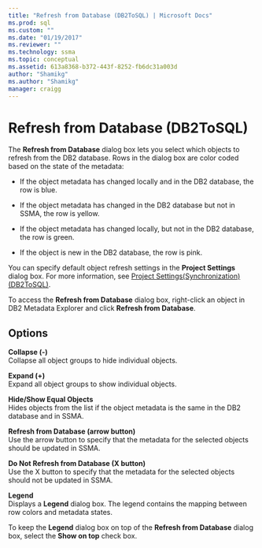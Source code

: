 ```yaml
---
title: "Refresh from Database (DB2ToSQL) | Microsoft Docs"
ms.prod: sql
ms.custom: ""
ms.date: "01/19/2017"
ms.reviewer: ""
ms.technology: ssma
ms.topic: conceptual
ms.assetid: 613a8368-b372-443f-8252-fb6dc31a003d
author: "Shamikg"
ms.author: "Shamikg"
manager: craigg
---
```

# Refresh from Database (DB2ToSQL)
The **Refresh from Database** dialog box lets you select which objects to refresh from the DB2 database. Rows in the dialog box are color coded based on the state of the metadata:  
  
-   If the object metadata has changed locally and in the DB2 database, the row is blue.  
  
-   If the object metadata has changed in the DB2 database but not in SSMA, the row is yellow.  
  
-   If the object metadata has changed locally, but not in the DB2 database, the row is green.  
  
-   If the object is new in the DB2 database, the row is pink.  
  
You can specify default object refresh settings in the **Project Settings** dialog box. For more information, see [Project Settings&#40;Synchronization&#41; &#40;DB2ToSQL&#41;](../../ssma/db2/project-settings-synchronization-db2tosql.md).  
  
To access the **Refresh from Database** dialog box, right-click an object in DB2 Metadata Explorer and click **Refresh from Database**.  
  
## Options  
**Collapse (-)**  
Collapse all object groups to hide individual objects.  
  
**Expand (+)**  
Expand all object groups to show individual objects.  
  
**Hide/Show Equal Objects**  
Hides objects from the list if the object metadata is the same in the DB2 database and in SSMA.  
  
**Refresh from Database (arrow button)**  
Use the arrow button to specify that the metadata for the selected objects should be updated in SSMA.  
  
**Do Not Refresh from Database (X button)**  
Use the X button to specify that the metadata for the selected objects should not be updated in SSMA.  
  
**Legend**  
Displays a **Legend** dialog box. The legend contains the mapping between row colors and metadata states.  
  
To keep the **Legend** dialog box on top of the **Refresh from Database** dialog box, select the **Show on top** check box.  
  
